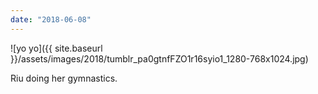 ```yaml
---
date: "2018-06-08"
---
```


![yo yo]({{ site.baseurl }}/assets/images/2018/tumblr_pa0gtnfFZO1r16syio1_1280-768x1024.jpg)

Riu doing her gymnastics.
